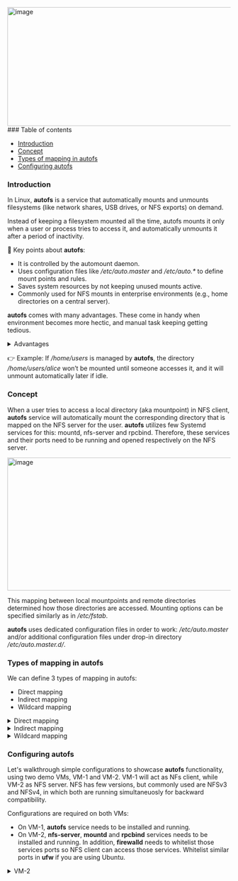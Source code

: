 <img width="1264" height="268" alt="image" src="https://github.com/user-attachments/assets/e4a8504b-d044-4ca6-910c-dc21a8b22e72" />### Table of contents

- [Introduction](#introduction)
- [Concept](#concept)
- [Types of mapping in autofs](#types-of-mapping-in-autofs)
- [Configuring autofs](#configuring-autofs)

### Introduction

In Linux, **autofs** is a service that automatically mounts and unmounts filesystems (like network shares, USB drives, or NFS exports) on demand.

Instead of keeping a filesystem mounted all the time, autofs mounts it only when a user or process tries to access it, and automatically unmounts it after a period of inactivity. 

🔑 Key points about **autofs**:

+ It is controlled by the automount daemon.
+ Uses configuration files like _/etc/auto.master_ and _/etc/auto.*_ to define mount points and rules.
+ Saves system resources by not keeping unused mounts active.
+ Commonly used for NFS mounts in enterprise environments (e.g., home directories on a central server).

**autofs** comes with many advantages. These come in handy when environment becomes more hectic, and manual task keeping getting tedious.
<details>
  <summary> Advantages</summary><br>
  
✅ No manual entries required in _/etc/fstab_ – avoiding error-prone editing, simplifies configuration and reduces static mount dependencies.

✅ Wildcard mounting for multi-user environments – automatically mounts each user’s home directory from an NFS server, enabling centralized control and easy distribution of shared resources.

✅ On-demand mounting – filesystems are mounted only when accessed, avoiding unnecessary mounts.

✅ Automatic unmounting – inactive filesystems are unmounted after a timeout, freeing resources and preventing stale mounts (especially useful with NFS).

✅ Reduced boot delays – system startup isn’t slowed down or blocked by unavailable servers or devices.

✅ Flexible support – works with local disks, NFS, CIFS/SMB, removable media, and even programmatic/script-based mounts.
</details>

👉 Example:
If _/home/users_ is managed by **autofs**, the directory _/home/users/alice_ won’t be mounted until someone accesses it, and it will unmount automatically later if idle.

### Concept

When a user tries to access a local directory (aka mountpoint) in NFS client, **autofs** service will automatically mount the corresponding directory that is mapped on the NFS server for the user. 
**autofs** utilizes few Systemd services for this: mountd, nfs-server and rpcbind. Therefore, these services and their ports need to be running and opened respectively on the NFS server.

<img width="1042" height="300" alt="image" src="https://github.com/user-attachments/assets/9400e4cf-3fa5-4729-88bb-f33731e08e41" />

This mapping between local mountpoints and remote directories determined how those directories are accessed. Mounting options can be specified similarly as in _/etc/fstab_.

**autofs** uses dedicated configuration files in order to work: _/etc/auto.master_ and/or additional configuration files under drop-in directory _/etc/auto.master.d/_.

### Types of mapping in autofs

We can define 3 types of mapping in autofs: 
+ Direct mapping
+ Indirect mapping
+ Wildcard mapping


<details>
  <summary> Direct mapping</summary><br>
  
Direct mapping means that specific filesystem/mountpoint paths are mapped directly to remote (or local) filesystems without going through a parent "mount directory".
As such, 🚩absolute paths MUST BE provided when using direct mapping. 

🔑 How direct mapping Works

1. Uses _/etc/auto.master_ with the special entry ```/-```.
2. Each entry in the corresponding map file points to an absolute path in the client filesystem.
3. When a user or process accesses that exact path, **autofs** mounts the target automatically.

Advantages of using direct mapping is that it lets you mount filesystems exactly where you want them in the directory tree. This is useful when precise and consistency are required all the time.
The specific local filesystem/mountpoint can sync only with the specific remote directory defined in the mapping, nothing else. It's a 1-1 relation.

<img width="1028" height="172" alt="image" src="https://github.com/user-attachments/assets/d28d7934-e7b9-4083-b783-ba6ebba72b32" />

In above sceenshot example, remote directory ```/srv/nfs/direct``` will autmoatically get mounted when a client attemps to access local directory ```/mnt/direct```.

⚠️ It is important to remember that the local mountpoint ```/mnt/direct``` must already existed before we can use direct mapping.

</details>

<details>
  <summary> Indirect mapping</summary><br>
  
Indirect mapping is a type where you specifcy a remote directory and a "base" mountpoint in the local system. Under this base directory, subdirectories are created automatically as per defined (as keys) in configuration files. Compares to direct mapping, these subdirectories do not have to be created in advance, as they are created on the fly by **autofs**.
It is more common style (compared to direct mapping), and widely used in multi-user environment. 

🔑 How indirect mapping Works

1. You define a base mountpoint (a directory) in _/etc/auto.master_.
2. A separate map file contains relative keys that expand under that base mountpoint.
3. When a user accesses one of those subdirectories, **autofs** mounts the corresponding remote filesystem.

Indirect mapping scales better than direct mapping when managing many users or directories.

<img width="1026" height="170" alt="image" src="https://github.com/user-attachments/assets/89676484-50a4-4aef-9535-e6acf32d6aeb" />

In above screenshot example, remote directory ```/srv/nfs/indirect``` will automatically get mounted when a client attemps to access local directory ```/mnt/direct/share1```. However, ```share1``` mountpoint will be automatically created on the client when user cd into it. 

</details>

</details>

<details>
  <summary> Wildcard mapping</summary><br>

  Wildcard mapping works almost similarly like indirect mapping, with exception that no keys need to be defined prior in **autofs** configuration files. 
  Most useful usage of wildcard mapping is in provisioning users' home directories. In this scenario, for example: 

  📍When user alice accesses ```/home/alice``` → **autofs** mounts ```vm-2:/export/home/alice```.<br>
  📍When user bob accesses ```/home/bob``` → **autofs** mounts ```vm-2:/export/home/bob```.

  There is no need to hardcode each username as key in **autofs** configuration file. Therefore it works best in environments where server and client username directories are consistent.

🔑 How wildcard mapping works?

1. Instead of defining each mount explicitly (e.g., alice, bob, charlie), you use the wildcard character *.
2. The * matches any key requested under the base directory.
3. The & symbol inside the NFS path expands to the same key name.

<img width="1034" height="172" alt="image" src="https://github.com/user-attachments/assets/02508959-2a2e-4127-8c7f-c12ecee8da22" />

In above screenshot example, when a user accesses his home directory, the corresponding directory on NFS sever is mounted. **autofs** will use the username to map it to correct directory. 

⚠️ Things to note : If a user directory doesn’t exist on the NFS server, the path still shows up but will fail on access.

✅ Advantages

+ Scales automatically → No edits required when new users are added on the NFS server.
+ Centralized home directories → Each user’s /home/username is fetched dynamically.
+ Cleaner configuration (than indirect mapping) → One line replaces dozens (or hundreds). 

</details>

### Configuring autofs

Let's walkthrough simple configurations to showcase **autofs** functionality, using two demo VMs, VM-1 and VM-2. 
VM-1 will act as NFs client, while VM-2 as NFS server.
NFS has few versions, but commonly used are NFSv3 and NFSv4, in which both are running simultaneuosly for backward compatibility. 

Configurations are required on both VMs:
  + On VM-1, **autofs** service needs to be installed and running.
  + On VM-2, **nfs-server**, **mountd** and **rpcbind** services needs to be installed and running. In addition, **firewalld** needs to whitelist those services ports so NFS client can access those services.
    Whitelist similar ports in **ufw** if you are using Ubuntu.

<details>
  <summary> VM-2</summary><br>
  
1. Install and enable the ```nfs-server``` package.
     Ports used by nfs-server is 2049, while for rpcbind is 111.
     Port for mountd varies, but usually it is 20048.
     > In RHEL-based distro, nfs-server package also includes rpcbind and mountd. There is no need for separate packages install.

     As root user, run:

     ```
     dnf install -y nfs-utils
     systemctl enable --now nfs-utils
     systemctl status nfs-server
     ```
    <img width="1264" height="268" alt="image" src="https://github.com/user-attachments/assets/9ae88409-7c2e-4432-8016-5ab2852c6c70" /><br>

     To check the ports are successfully listening, run:
     ```
     rpcinfo -p
     ```
     <img width="402" height="358" alt="image" src="https://github.com/user-attachments/assets/71ad7161-0715-437b-a974-f268de0700c5" /><br>

     Output also displays the NFS version currently in used. Often, both NFSv3 and NFSv4 are running on port 2049. 

2. Whitelist the services or ports in firewall.
   If access is not opened, NFS client won't be able to reach above services.

    As root user, run:

   ```
   firewall-cmd --add-service=nfs --permanent
   firewall-cmd --add-port=111/tcp --add-port=2049/tcp --add-port=20048/tcp --permanent
   firewall-cmd --reload
   ```

   List the services and port to ensure successful addition.

    ```
   firewall-cmd --list-services
   firewall-cmd --list-ports
   ```
   <img width="446" height="76" alt="image" src="https://github.com/user-attachments/assets/58e20f95-c211-4939-8a1b-9691f38f2cf3" /><br>

 3. Create directories and includes them in ```/etc/exports```.
    NFS uses ```/etc/exports``` file to expose the directories for mounting.

    Create 3 directories, each to showcase different type of mapping.
    > Note: We assumed user1 and user2 exist on VM-2. If not, create them and note their UID.

    ```
    mkdir -p /srv/nfs/direct
    mkdir -p /srv/nfs/indirect
    mkdir -p /srv/nfs/home/{user1,user2}
    ```
    Give appropriat permission for those directories.
    For demo purposes, we let 
    
   
</details>



